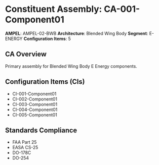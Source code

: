 # Constituent Assembly: CA-001-Component01

**AMPEL**: AMPEL-02-BWB
**Architecture**: Blended Wing Body
**Segment**: E-ENERGY
**Configuration Items**: 5

## CA Overview
Primary assembly for Blended Wing Body E Energy components.

## Configuration Items (CIs)
- CI-001-Component01
- CI-002-Component01
- CI-003-Component01
- CI-004-Component01
- CI-005-Component01

## Standards Compliance
- FAA Part 25
- EASA CS-25
- DO-178C
- DO-254
